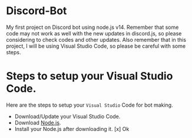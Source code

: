 # Discord-Bot
My first project on Discord bot using node.js v14. Remember that some code may not work as well with the new updates in discord.js, so please considering to check codes and other updates. Also remember that in this project, I will be using Visual Studio Code, so please be careful with some steps.

# Steps to setup your Visual Studio Code.
Here are the steps to setup your `Visual Studio` Code for bot making.
- Download/Update your Visual Studio Code.
- Download [Node.js](https://nodejs.org/en).
- Install your Node.js after downloading it.
[x] Ok 
